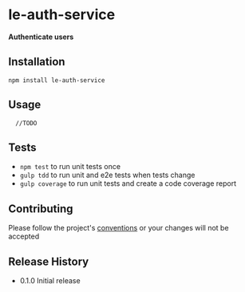 le-auth-service
=========

**Authenticate users**

## Installation

  `npm install le-auth-service`

## Usage

```
  //TODO
```

## Tests

* `npm test` to run unit tests once
* `gulp tdd` to run unit and e2e tests when tests change
* `gulp coverage` to run unit tests and create a code coverage report

## Contributing

Please follow the project's [conventions](https://github.com/castle-dev/le-auth-service/blob/develop/CONTRIBUTING.md) or your changes will not be accepted

## Release History

* 0.1.0 Initial release
